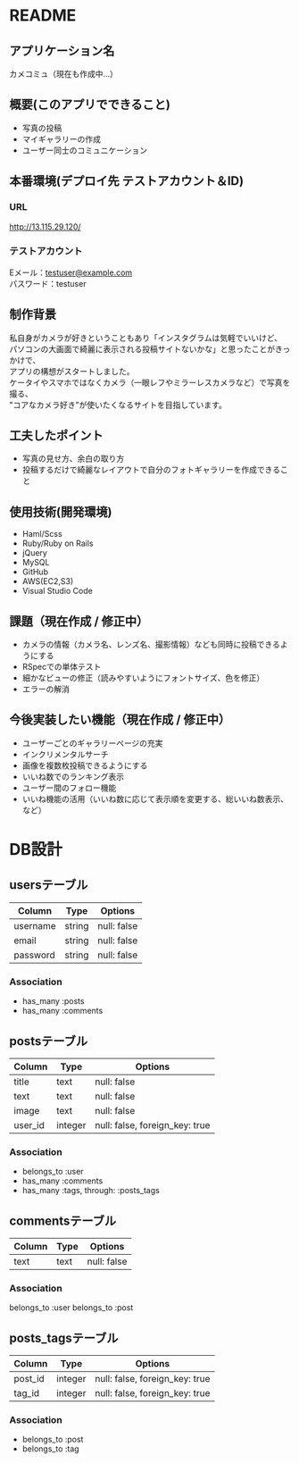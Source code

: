 # README
## アプリケーション名
カメコミュ（現在も作成中…）
##  概要(このアプリでできること)
- 写真の投稿
- マイギャラリーの作成
- ユーザー同士のコミュニケーション
## 本番環境(デプロイ先 テストアカウント＆ID)
### URL
http://13.115.29.120/<br>
### テストアカウント
Eメール：testuser@example.com<br>
パスワード：testuser<br>
## 制作背景
私自身がカメラが好きということもあり「インスタグラムは気軽でいいけど、<br>
パソコンの大画面で綺麗に表示される投稿サイトないかな」と思ったことがきっかけで、<br>
アプリの構想がスタートしました。<br>
ケータイやスマホではなくカメラ（一眼レフやミラーレスカメラなど）で写真を撮る、<br>
"コアなカメラ好き"が使いたくなるサイトを目指しています。
## 工夫したポイント
- 写真の見せ方、余白の取り方
- 投稿するだけで綺麗なレイアウトで自分のフォトギャラリーを作成できること
## 使用技術(開発環境)
- Haml/Scss
- Ruby/Ruby on Rails
- jQuery
- MySQL
- GitHub
- AWS(EC2,S3)
- Visual Studio Code
## 課題（現在作成 / 修正中）
- カメラの情報（カメラ名、レンズ名、撮影情報）なども同時に投稿できるようにする
- RSpecでの単体テスト
- 細かなビューの修正（読みやすいようにフォントサイズ、色を修正）
- エラーの解消
## 今後実装したい機能（現在作成 / 修正中）
- ユーザーごとのギャラリーページの充実
- インクリメンタルサーチ
- 画像を複数枚投稿できるようにする
- いいね数でのランキング表示
- ユーザー間のフォロー機能
- いいね機能の活用（いいね数に応じて表示順を変更する、総いいね数表示、など）
# DB設計


<!-- ⇒どんな課題や不便なことを解決するためにこのアプリを作ったのか。
・DEMO(gifで動画や写真を貼って、ビューのイメージを掴んでもらいます)
⇒特に、デプロイがまだできていない場合はDEMOをつけることで見た目を企業側に伝えることができます。 -->





## usersテーブル
|Column|Type|Options|
|------|----|-------|
|username|string|null: false|
|email|string|null: false|
|password|string|null: false|
### Association
- has_many :posts
- has_many :comments


## postsテーブル
|Column|Type|Options|
|------|----|-------|
|title|text|null: false|
|text|text|null: false|
|image|text|null: false|
|user_id|integer|null: false, foreign_key: true|
### Association
- belongs_to :user
- has_many :comments
- has_many :tags, through: :posts_tags



<!-- ## tagsテーブル
|Column|Type|Options|
|------|----|-------|
|text|text|null: false|
### Association
- belongs_to :photo
- has_many :posts, through: :posts_tags -->


## commentsテーブル
|Column|Type|Options|
|------|----|-------|
|text|text|null: false|
### Association
belongs_to :user
belongs_to :post


## posts_tagsテーブル
|Column|Type|Options|
|------|----|-------|
|post_id|integer|null: false, foreign_key: true|
|tag_id|integer|null: false, foreign_key: true|
### Association
- belongs_to :post
- belongs_to :tag
